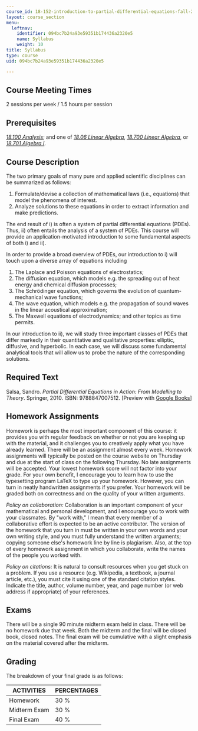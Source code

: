 ```yaml
---
course_id: 18-152-introduction-to-partial-differential-equations-fall-2011
layout: course_section
menu:
  leftnav:
    identifier: 094bc7b24a93e59351b174436a2320e5
    name: Syllabus
    weight: 10
title: Syllabus
type: course
uid: 094bc7b24a93e59351b174436a2320e5

---
```


Course Meeting Times
--------------------

2 sessions per week / 1.5 hours per session

Prerequisites
-------------

[_18.100 Analysis_](/courses/18-100a-introduction-to-analysis-fall-2012); and one of [_18.06 Linear Algebra_](/courses/18-06-linear-algebra-spring-2010), [_18.700 Linear Algebra_](/courses/18-700-linear-algebra-fall-2013), or [_18.701 Algebra I_](/courses/18-701-algebra-i-fall-2010).

Course Description
------------------

The two primary goals of many pure and applied scientific disciplines can be summarized as follows:

1.  Formulate/devise a collection of mathematical laws (i.e., equations) that model the phenomena of interest.
2.  Analyze solutions to these equations in order to extract information and make predictions.

The end result of i) is often a system of partial differential equations (PDEs). Thus, ii) often entails the analysis of a system of PDEs. This course will provide an application-motivated introduction to some fundamental aspects of both i) and ii).

In order to provide a broad overview of PDEs, our introduction to i) will touch upon a diverse array of equations including

1.  The Laplace and Poisson equations of electrostatics;
2.  The diffusion equation, which models e.g. the spreading out of heat energy and chemical diffusion processes;
3.  The Schrödinger equation, which governs the evolution of quantum-mechanical wave functions;
4.  The wave equation, which models e.g. the propagation of sound waves in the linear acoustical approximation;
5.  The Maxwell equations of electrodynamics; and other topics as time permits.

In our introduction to ii), we will study three important classes of PDEs that differ markedly in their quantitative and qualitative properties: elliptic, diffusive, and hyperbolic. In each case, we will discuss some fundamental analytical tools that will allow us to probe the nature of the corresponding solutions.

Required Text
-------------

Salsa, Sandro. _Partial Differential Equations in Action: From Modelling to Theory_. Springer, 2010. ISBN: 9788847007512. \[Preview with [Google Books](http://books.google.com/books?id=ZO4y7wl4pngC&pg=PAfrontcover#v=onepage)\]

Homework Assignments
--------------------

Homework is perhaps the most important component of this course: it provides you with regular feedback on whether or not you are keeping up with the material, and it challenges you to creatively apply what you have already learned. There will be an assignment almost every week. Homework assignments will typically be posted on the course website on Thursday and due at the start of class on the following Thursday. No late assignments will be accepted. Your lowest homework score will not factor into your grade. For your own benefit, I encourage you to learn how to use the typesetting program LaTeX to type up your homework. However, you can turn in neatly handwritten assignments if you prefer. Your homework will be graded both on correctness and on the quality of your written arguments.

_Policy on collaboration:_ Collaboration is an important component of your mathematical and personal development, and I encourage you to work with your classmates. By "work with," I mean that every member of a collaborative effort is expected to be an active contributor. The version of the homework that you turn in must be written in your own words and your own writing style, and you must fully understand the written arguments; copying someone else's homework line by line is plagiarism. Also, at the top of every homework assignment in which you collaborate, write the names of the people you worked with.

_Policy on citations:_ It is natural to consult resources when you get stuck on a problem. If you use a resource (e.g. Wikipedia, a textbook, a journal article, etc.), you must cite it using one of the standard citation styles. Indicate the title, author, volume number, year, and page number (or web address if appropriate) of your references.

Exams
-----

There will be a single 90 minute midterm exam held in class. There will be no homework due that week. Both the midterm and the final will be closed book, closed notes. The final exam will be cumulative with a slight emphasis on the material covered after the midterm.

Grading
-------

The breakdown of your final grade is as follows:

| ACTIVITIES | PERCENTAGES |
| --- | --- |
| Homework | 30 % |
| Midterm Exam | 30 % |
| Final Exam | 40 %